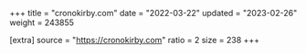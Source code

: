 +++
title = "cronokirby.com"
date = "2022-03-22"
updated = "2023-02-26"
weight = 243855

[extra]
source = "https://cronokirby.com"
ratio = 2
size = 238
+++
